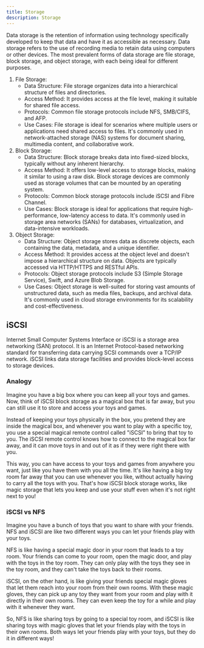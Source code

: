 ```yaml
---
title: Storage
description: Storage
---
```


Data storage is the retention of information using technology specifically developed to keep that data and have it as accessible as necessary. Data storage refers to the use of recording media to retain data using computers or other devices. The most prevalent forms of data storage are file storage, block storage, and object storage, with each being ideal for different purposes.

1. File Storage:
    - Data Structure: File storage organizes data into a hierarchical structure of files and directories.
    - Access Method: It provides access at the file level, making it suitable for shared file access.
    - Protocols: Common file storage protocols include NFS, SMB/CIFS, and AFP.
    - Use Cases: File storage is ideal for scenarios where multiple users or applications need shared access to files. It's commonly used in network-attached storage (NAS) systems for document sharing, multimedia content, and collaborative work.
2. Block Storage:
    - Data Structure: Block storage breaks data into fixed-sized blocks, typically without any inherent hierarchy.
    - Access Method: It offers low-level access to storage blocks, making it similar to using a raw disk. Block storage devices are commonly used as storage volumes that can be mounted by an operating system.
    - Protocols: Common block storage protocols include iSCSI and Fibre Channel.
    - Use Cases: Block storage is ideal for applications that require high-performance, low-latency access to data. It's commonly used in storage area networks (SANs) for databases, virtualization, and data-intensive workloads.
3. Object Storage:
    - Data Structure: Object storage stores data as discrete objects, each containing the data, metadata, and a unique identifier.
    - Access Method: It provides access at the object level and doesn't impose a hierarchical structure on data. Objects are typically accessed via HTTP/HTTPS and RESTful APIs.
    - Protocols: Object storage protocols include S3 (Simple Storage Service), Swift, and Azure Blob Storage.
    - Use Cases: Object storage is well-suited for storing vast amounts of unstructured data, such as media files, backups, and archival data. It's commonly used in cloud storage environments for its scalability and cost-effectiveness.

## iSCSI

Internet Small Computer Systems Interface or iSCSI is a storage area networking (SAN) protocol. It is an Internet Protocol-based networking standard for transferring data carrying SCSI commands over a TCP/IP network. iSCSI links data storage facilities and provides block-level access to storage devices.

### Analogy

Imagine you have a big box where you can keep all your toys and games. Now, think of iSCSI block storage as a magical box that is far away, but you can still use it to store and access your toys and games.

Instead of keeping your toys physically in the box, you pretend they are inside the magical box, and whenever you want to play with a specific toy, you use a special magical remote control called "iSCSI" to bring that toy to you. The iSCSI remote control knows how to connect to the magical box far away, and it can move toys in and out of it as if they were right there with you.

This way, you can have access to your toys and games from anywhere you want, just like you have them with you all the time. It's like having a big toy room far away that you can use whenever you like, without actually having to carry all the toys with you. That's how iSCSI block storage works, like magic storage that lets you keep and use your stuff even when it's not right next to you!

### iSCSI vs NFS

Imagine you have a bunch of toys that you want to share with your friends. NFS and iSCSI are like two different ways you can let your friends play with your toys.

NFS is like having a special magic door in your room that leads to a toy room. Your friends can come to your room, open the magic door, and play with the toys in the toy room. They can only play with the toys they see in the toy room, and they can't take the toys back to their rooms.

iSCSI, on the other hand, is like giving your friends special magic gloves that let them reach into your room from their own rooms. With these magic gloves, they can pick up any toy they want from your room and play with it directly in their own rooms. They can even keep the toy for a while and play with it whenever they want.

So, NFS is like sharing toys by going to a special toy room, and iSCSI is like sharing toys with magic gloves that let your friends play with the toys in their own rooms. Both ways let your friends play with your toys, but they do it in different ways!
